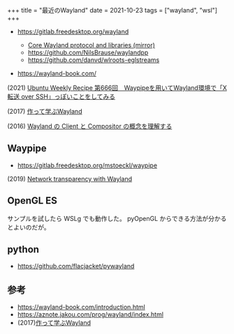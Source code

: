 +++
title = "最近のWayland"
date = 2021-10-23
tags = ["wayland", "wsl"]
+++

* <https://gitlab.freedesktop.org/wayland>
    * [Core Wayland protocol and libraries (mirror)](https://github.com/wayland-project/wayland)
    * <https://github.com/NilsBrause/waylandpp>
    * <https://github.com/danvd/wlroots-eglstreams>

* <https://wayland-book.com/>

(2021) [Ubuntu Weekly Recipe
第666回　Waypipeを用いてWayland環境で「X転送 over SSH」っぽいことをしてみる](https://gihyo.jp/admin/serial/01/ubuntu-recipe/0666)

(2017) [作って学ぶWayland](https://qiita.com/maueki/items/34323b2762e3c3342c51)

(2016) [Wayland の Client と Compositor の概念を理解する](https://qiita.com/naohikowatanabe/items/06a8b988b89b4b1ec899)

## Waypipe

* <https://gitlab.freedesktop.org/mstoeckl/waypipe>

(2019) [Network transparency with Wayland](https://mstoeckl.com/notes/gsoc/blog.html)

## OpenGL ES

サンプルを試したら WSLg でも動作した。
pyOpenGL からできる方法が分かるとよいのだが。

## python

* https://github.com/flacjacket/pywayland

## 参考

* https://wayland-book.com/introduction.html
* https://aznote.jakou.com/prog/wayland/index.html
* (2017)[作って学ぶWayland](https://qiita.com/maueki/items/34323b2762e3c3342c51)

